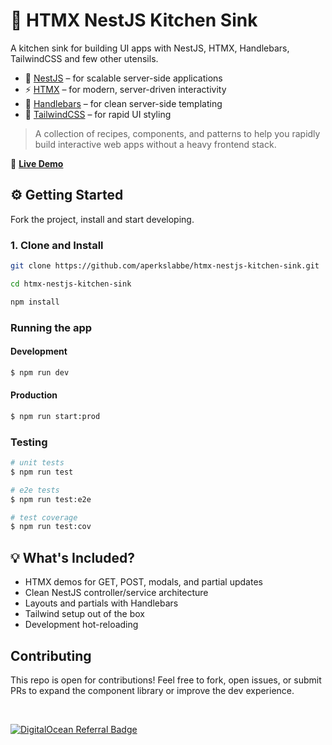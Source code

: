 # 🚰 HTMX NestJS Kitchen Sink

A kitchen sink for building UI apps with NestJS, HTMX, Handlebars, TailwindCSS and few other utensils.

- 🧪 [NestJS](https://nestjs.com/) – for scalable server-side applications
- ⚡ [HTMX](https://htmx.org/) – for modern, server-driven interactivity
- 🧼 [Handlebars](https://handlebarsjs.com/) – for clean server-side templating
- 🎨 [TailwindCSS](https://tailwindcss.com/) – for rapid UI styling

> A collection of recipes, components, and patterns to help you rapidly build interactive web apps without a heavy frontend stack.

🔗 **[Live Demo](https://stingray-app-dkeuh.ondigitalocean.app/)**

## ⚙️ Getting Started

Fork the project, install and start developing.

### 1. Clone and Install

```bash
git clone https://github.com/aperkslabbe/htmx-nestjs-kitchen-sink.git

cd htmx-nestjs-kitchen-sink

npm install
```

### Running the app

#### Development

```bash
$ npm run dev
```

#### Production

```bash
$ npm run start:prod
```

### Testing

```bash
# unit tests
$ npm run test

# e2e tests
$ npm run test:e2e

# test coverage
$ npm run test:cov
```

## 💡 What's Included?

- HTMX demos for GET, POST, modals, and partial updates
- Clean NestJS controller/service architecture
- Layouts and partials with Handlebars
- Tailwind setup out of the box
- Development hot-reloading

## Contributing

This repo is open for contributions! Feel free to fork, open issues, or submit PRs to expand the component library or improve the dev experience.

</br>

[![DigitalOcean Referral Badge](https://web-platforms.sfo2.cdn.digitaloceanspaces.com/WWW/Badge%201.svg)](https://www.digitalocean.com/?refcode=74ddc8671028&utm_campaign=Referral_Invite&utm_medium=Referral_Program&utm_source=badge)
